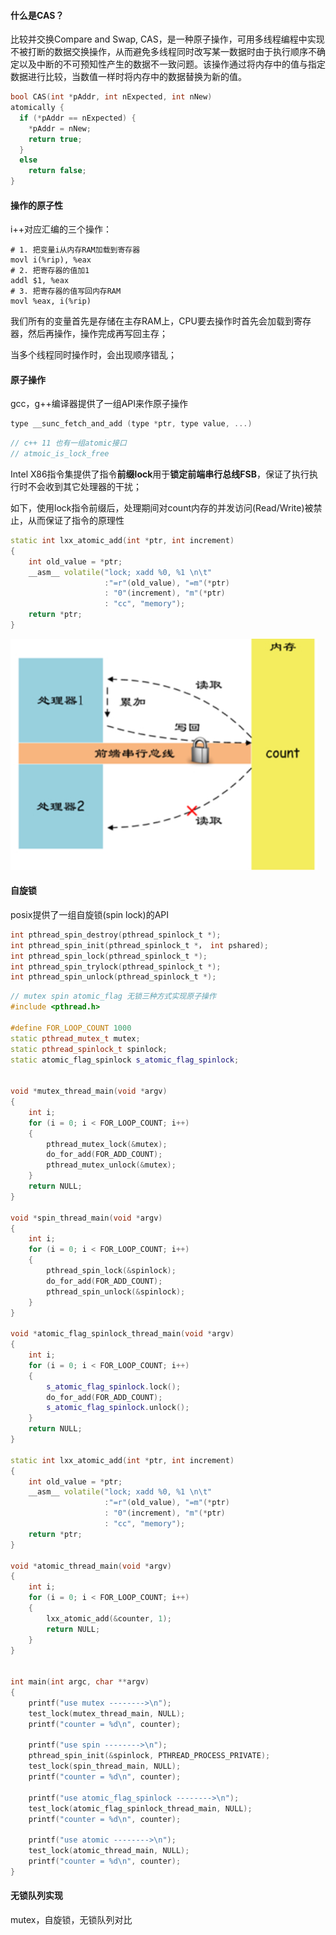 #### 什么是CAS？

比较并交换Compare and Swap, CAS，是一种原子操作，可用多线程编程中实现不被打断的数据交换操作，从而避免多线程同时改写某一数据时由于执行顺序不确定以及中断的不可预知性产生的数据不一致问题。该操作通过将内存中的值与指定数据进行比较，当数值一样时将内存中的数据替换为新的值。

```c
bool CAS(int *pAddr, int nExpected, int nNew)
atomically {
  if (*pAddr == nExpected) {
    *pAddr = nNew;
    return true;
  }
  else
    return false;
}
```



#### 操作的原子性

i++对应汇编的三个操作：

```assembly
# 1. 把变量i从内存RAM加载到寄存器
movl i(%rip), %eax
# 2. 把寄存器的值加1
addl $1, %eax
# 3. 把寄存器的值写回内存RAM
movl %eax, i(%rip)
```

我们所有的变量首先是存储在主存RAM上，CPU要去操作时首先会加载到寄存器，然后再操作，操作完成再写回主存；

当多个线程同时操作时，会出现顺序错乱；



#### 原子操作

gcc，g++编译器提供了一组API来作原子操作

```c
type __sunc_fetch_and_add (type *ptr, type value, ...)
```

```c++
// c++ 11 也有一组atomic接口
// atmoic_is_lock_free
```

Intel X86指令集提供了指令**前缀lock**用于**锁定前端串行总线FSB**，保证了执行执行时不会收到其它处理器的干扰；

如下，使用lock指令前缀后，处理期间对count内存的并发访问(Read/Write)被禁止，从而保证了指令的原理性

```c++
static int lxx_atomic_add(int *ptr, int increment)
{
    int old_value = *ptr;
    __asm__ volatile("lock; xadd %0, %1 \n\t"
                     :"=r"(old_value), "=m"(*ptr)
                     : "0"(increment), "m"(*ptr)
                     : "cc", "memory");
    return *ptr;
}
```

<img src="..\pic\cas_lock.png" alt="cas_lock" style="zoom:75%;" />



#### 自旋锁

posix提供了一组自旋锁(spin lock)的API

```c
int pthread_spin_destroy(pthread_spinlock_t *);
int pthread_spin_init(pthread_spinlock_t *， int pshared);
int pthread_spin_lock(pthread_spinlock_t *);
int pthread_spin_trylock(pthread_spinlock_t *);
int pthread_spin_unlock(pthread_spinlock_t *);
```

```c++
// mutex spin atomic_flag 无锁三种方式实现原子操作
#include <pthread.h>

#define FOR_LOOP_COUNT 1000
static pthread_mutex_t mutex;
static pthread_spinlock_t spinlock;
static atomic_flag_spinlock s_atomic_flag_spinlock;


void *mutex_thread_main(void *argv)
{
    int i;
    for (i = 0; i < FOR_LOOP_COUNT; i++)
    {
        pthread_mutex_lock(&mutex);
        do_for_add(FOR_ADD_COUNT);
        pthread_mutex_unlock(&mutex);
    }
    return NULL;
}

void *spin_thread_main(void *argv)
{
    int i;
    for (i = 0; i < FOR_LOOP_COUNT; i++)
    {
        pthread_spin_lock(&spinlock);
        do_for_add(FOR_ADD_COUNT);
        pthread_spin_unlock(&spinlock);
    }
}

void *atomic_flag_spinlock_thread_main(void *argv)
{
    int i;
    for (i = 0; i < FOR_LOOP_COUNT; i++)
    {
        s_atomic_flag_spinlock.lock();
        do_for_add(FOR_ADD_COUNT);
        s_atomic_flag_spinlock.unlock();
    }
    return NULL;
}

static int lxx_atomic_add(int *ptr, int increment)
{
    int old_value = *ptr;
    __asm__ volatile("lock; xadd %0, %1 \n\t"
                     :"=r"(old_value), "=m"(*ptr)
                     : "0"(increment), "m"(*ptr)
                     : "cc", "memory");
    return *ptr;
}

void *atomic_thread_main(void *argv)
{
    int i;
    for (i = 0; i < FOR_LOOP_COUNT; i++)
    {
        lxx_atomic_add(&counter, 1);
        return NULL;
    }
}


int main(int argc, char **argv)
{
    printf("use mutex -------->\n");
    test_lock(mutex_thread_main, NULL);
    printf("counter = %d\n", counter);
    
    printf("use spin -------->\n");
    pthread_spin_init(&spinlock, PTHREAD_PROCESS_PRIVATE);
    test_lock(spin_thread_main, NULL);
    printf("counter = %d\n", counter);    
    
    printf("use atomic_flag_spinlock -------->\n");
    test_lock(atomic_flag_spinlock_thread_main, NULL);
    printf("counter = %d\n", counter);     
    
    printf("use atomic -------->\n");
    test_lock(atomic_thread_main, NULL);
    printf("counter = %d\n", counter);  
}
```



#### 无锁队列实现

mutex，自旋锁，无锁队列对比
